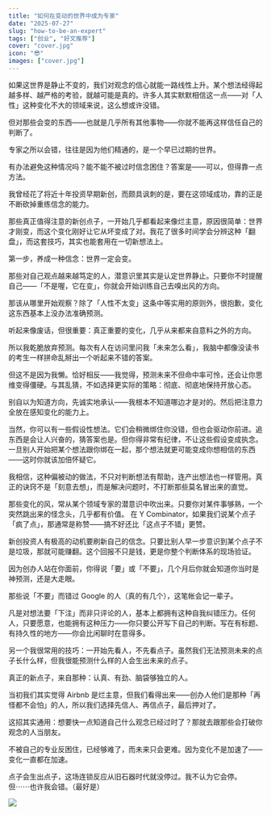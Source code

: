 ```yaml
---
title: "如何在变动的世界中成为专家"
date: "2025-07-27"
slug: "how-to-be-an-expert"
tags: ["创业", "好文推荐"]
cover: "cover.jpg"
icon: "😎"
images: ["cover.jpg"]
---
```

如果这世界是静止不变的，我们对观念的信心就能一路线性上升。某个想法经得起越多样、越严格的考验，就越可能是真的。许多人其实默默相信这一点——对「人性」这种变化不大的领域来说，这么想或许没错。



但对那些会变的东西——也就是几乎所有其他事物——你就不能再这样信任自己的判断了。



专家之所以会错，往往是因为他们精通的，是一个早已过期的世界。



有办法避免这种情况吗？能不能不被过时信念困住？答案是——可以，但得靠一点方法。



我曾经花了将近十年投资早期新创，而颇具讽刺的是，要在这领域成功，靠的正是不断砍掉重练信念的能力。



那些真正值得注意的新创点子，一开始几乎都看起来像烂主意，原因很简单：世界才刚变，而这个变化刚好让它从坏变成了对。我花了很多时间学会分辨这种「翻盘」，而这套技巧，其实也能套用在一切新想法上。



第一步，养成一种信念：世界一定会变。



那些对自己观点越来越笃定的人，潜意识里其实是认定世界静止。只要你不时提醒自己——「不是喔，它在变」，你就会开始训练自己去嗅出风的方向。



那该从哪里开始观察？除了「人性不太变」这条中等实用的原则外，很抱歉，变化这东西基本上没办法准确预测。



听起来像废话，但很重要：真正重要的变化，几乎从来都来自意料之外的方向。



所以我乾脆放弃预测。每次有人在访问里问我「未来怎么看」，我脑中都像没读书的考生一样拼命乱掰出一个听起来不错的答案。



但这不是因为我懒。恰好相反——我觉得，预测未来不但命中率可怜，还会让你思维变得僵硬。与其乱猜，不如选择更实际的策略：彻底、彻底地保持开放心态。



别自以为知道方向，先诚实地承认——我根本不知道哪边才是对的。然后把注意力全放在感知变化的能力上。



当然，你可以有一些假设性想法。它们会稍微绑住你没错，但也会驱动你前进。追东西是会让人兴奋的，猜答案也是。但你得非常有纪律，不让这些假设变成执念。
一旦别人开始把某个想法跟你绑在一起，那个想法就更可能变成你想相信的东西——这时你就该加倍怀疑它。



我相信，这种偏被动的做法，不只对判断想法有帮助，连产出想法也一样管用。真正的诀窍不是「刻意去想」，而是解决问题时，不打断那些莫名冒出来的直觉。



那些变化的风，常从某个领域专家的潜意识中吹出来。只要你对某件事够熟，一个突然跳出来的怪念头，几乎都有价值。
在 Y Combinator，如果我们说某个点子「疯了点」，那通常是称赞——搞不好还比「这点子不错」更赞。



新创投资人有极高的动机要刷新自己的信念。只要比别人早一步意识到某个点子不是垃圾，那就可能赚翻。这个回报不只是钱，更是你整个判断体系的现场验证。



因为创办人站在你面前，你得说「要」或「不要」，几个月后你就会知道你当时是神预测，还是大走眼。



那些说「不要」而错过 Google 的人（真的有几个），这笔帐会记一辈子。



凡是对想法要「下注」而非只评论的人，基本上都拥有这种自我纠错压力。任何人，只要愿意，也能拥有这种压力——你只要公开写下自己的判断。写在有标题、有持久性的地方——你会比闲聊时在意得多。



另一个我很常用的技巧：一开始先看人，不先看点子。虽然我们无法预测未来的点子长什么样，但我很能预测什么样的人会生出未来的点子。



真正的新点子，来自那种：认真、有劲、脑袋够独立的人。



当初我们其实觉得 Airbnb 是烂主意，但我们看得出来——创办人他们是那种「再怪都不会怕」的人，所以我们选择先信人、再信点子，最后押对了。



这招其实通用：想要快一点知道自己什么观念已经过时了？那就去跟那些会打破你观念的人当朋友。



不被自己的专业反困住，已经够难了，而未来只会更难。因为变化不是加速了——变化一直都在加速。



点子会生出点子，这场连锁反应从旧石器时代就没停过。我不认为它会停。
但⋯⋯也许我会错。（最好是）




![](https://prod-files-secure.s3.us-west-2.amazonaws.com/112d0858-5090-4d34-a606-b75eb8d65fd2/46476355-9cf3-4e99-9b7a-3531bc426380/1000202064.png?X-Amz-Algorithm=AWS4-HMAC-SHA256&X-Amz-Content-Sha256=UNSIGNED-PAYLOAD&X-Amz-Credential=ASIAZI2LB466SXMXL4FN%2F20251030%2Fus-west-2%2Fs3%2Faws4_request&X-Amz-Date=20251030T051406Z&X-Amz-Expires=3600&X-Amz-Security-Token=IQoJb3JpZ2luX2VjEC0aCXVzLXdlc3QtMiJHMEUCIFfooVqqu0gpAYrha8BB2nDgg4vlp4sIkN%2F%2Fb8IKHdcxAiEAzOUUva9O2G9LsZnqD%2F1EjDsVHpxgApOxSzdNtJ7PhqQqiAQI5f%2F%2F%2F%2F%2F%2F%2F%2F%2F%2FARAAGgw2Mzc0MjMxODM4MDUiDGvPCnbuVl1x9ZVVhSrcA3mT4%2Fl5x86A3buZWJ6it3vFsp8Z9yAeNaS9IB98WPJdR4HlHheOoc9ZF1%2F9jA3K1XB9%2BOkumdmC%2BqL0cXtK7nhbElCFhgCs%2BoeC2c3%2FmQlgK3xcVOhbCLWm%2B48bzWqSs%2FG7%2FBFi2vPcC21mSfckKe3Td9myFOAMqo%2FfVgpHylqo8vpsCJRHTX5zbKNkbl0omzx1IOL6SI2MF83AsfmGHRycEZeZp3DzKEbDYwklIjpQQKy%2Bie8VtFaqWX67whTssCXPNL8wNeliAOxcP%2BGPVBJIG6%2Frh79B13Cy%2BCu0AsnGp9Afp3V3rzOu%2BquBW5h9xYWI0KDLtjHFUDdh%2BT9Yr8olN2B7oaCB9AZr9lFk7FFMyR3BJKAuL83a2uNe%2B2n7GWjO1InKVpozqH%2FX9sMN6tRTr7L71ADPU7JyozWL8eh6BufZCpz753tFKQB%2F5Hdt0oTdX6bYSkyy2jPrSMND0IwGgk5veAKt6bCaLNCAGAOX%2B2jI0ta22hRpPi%2B6%2BsNYpQJHvnycXrAb%2BoUbgZWP0UsRq7TUgDT6bUMcxMQ5OBgjl7m6r4FcV7dyeAWWNOz%2FRHRfvS69hLWvhFVbBRZe1BegJ8hoEv2aSRJywK3ylEMcrMvMTYHEfaPO1JMUMKrRi8gGOqUBAsQVmusmc5VTMoAWznyayGeecRSgPb8J5RuotnmxFyOkJUTx8aDd5vujlu%2B%2FbW8vMA%2Fd9fQF%2BHmNyfQogV27OQcNG8fkWW83DJ5FB59KFGwcLq2tahCgX53OQNXsaPgv%2F5QpR8jNflx%2B%2BJ6vxAjKeDb52QKnPVj6V5rVeRYUIYWEQQLdjeRw92do0UIyL%2BnTGUSBZ5P9uLxqMsQFizylupYK%2FwA0&X-Amz-Signature=ebb8a998685071895baba2ad8a9522f267fbf4dc8566d0d1c4b658da7945b78a&X-Amz-SignedHeaders=host&x-amz-checksum-mode=ENABLED&x-id=GetObject)

